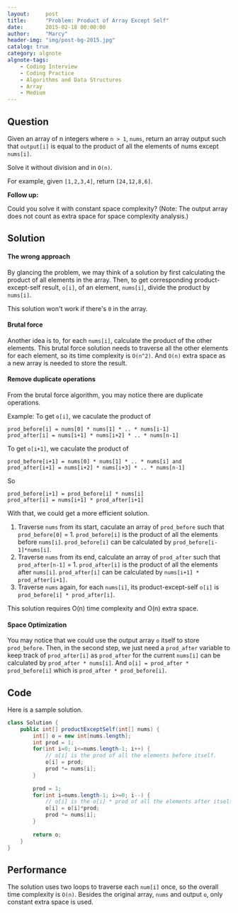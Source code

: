 ```yaml
---
layout:     post
title:      "Problem: Product of Array Except Self"
date:       2015-02-18 00:00:00
author:     "Marcy"
header-img: "img/post-bg-2015.jpg"
catalog: true
category: algnote
algnote-tags:
    - Coding Interview
    - Coding Practice
    - Algorithms and Data Structures
    - Array
    - Medium
---
```


## Question

Given an array of n integers where `n > 1`, `nums`, return an array output such that `output[i]` is equal to the product of all the elements of nums except `nums[i]`.

Solve it without division and in `O(n)`.

For example, given `[1,2,3,4]`, return `[24,12,8,6]`.

**Follow up:**

Could you solve it with constant space complexity? (Note: The output array does not count as extra space for space complexity analysis.)

## Solution

#### The wrong approach

By glancing the problem, we may think of a solution by first calculating the product of all elements in the array. Then, to get corresponding product-except-self result, `o[i]`, of an element, `nums[i]`, divide the product by `nums[i]`.

This solution won't work if there's `0` in the array.

#### Brutal force
Another idea is to, for each `nums[i]`, calculate the product of the other elements. This brutal force solution needs to traverse all the other elements for each element, so its time complexity is `O(n^2)`. And `O(n)` extra space as a new array is needed to store the result.

#### Remove duplicate operations
From the brutal force algorithm, you may notice there are duplicate operations.

Example:
To get `o[i]`, we caculate the product of
```
prod_before[i] = nums[0] * nums[1] * .. * nums[i-1]  
prod_after[i] = nums[i+1] * nums[i+2] * .. * nums[n-1]
```


To get `o[i+1]`, we caculate the product of 
```
prod_before[i+1] = nums[0] * nums[1] * .. * nums[i] and 
prod_after[i+1] = nums[i+2] * nums[i+3] * .. * nums[n-1]
```

So 

```
prod_before[i+1] = prod_before[i] * nums[i]
prod_after[i] = nums[i+1] * prod_after[i+1]
```

With that, we could get a more efficient solution.
1. Traverse `nums` from its start, caculate an array of `prod_before` such that `prod_before[0]` = 1. `prod_before[i]` is the product of all the elements before `nums[i]`. `prod_before[i]` can be calculated by `prod_before[i-1]*nums[i]`.
2. Traverse `nums` from its end, calculate an array of `prod_after` such that `prod_after[n-1]` = 1. `prod_after[i]` is the product of all the elements after `nums[i]`. `prod_after[i]` can be calculated by `nums[i+1] * prod_after[i+1]`.
3. Traverse `nums` again, for each `nums[i]`, its product-except-self `o[i]` is `prod_before[i] * prod_after[i]`.

This solution requires O(n) time complexity and O(n) extra space.


#### Space Optimization

You may notice that we could use the output array `o` itself to store `prod_before`. Then, in the second step, we just need a `prod_after` variable to keep track of `prod_after[i]` as `prod_after` for the current `nums[i]` can be calculated by `prod_after * nums[i]`.
And `o[i] = prod_after * prod_before[i]` which is `prod_after * prod_before[i]`.

## Code

Here is a sample solution.

```java
class Solution {
    public int[] productExceptSelf(int[] nums) {
        int[] o = new int[nums.length];
        int prod = 1;
        for(int i=0; i<=nums.length-1; i++) {
            // o[i] is the prod of all the elements before itself.
            o[i] = prod;
            prod *= nums[i];
        }
        
        prod = 1;
        for(int i=nums.length-1; i>=0; i--) {
            // o[i] is the o[i] * prod of all the elements after itself.
            o[i] = o[i]*prod;
            prod *= nums[i];
        }
        
        return o;
    }
}
```

## Performance

The solution uses two loops to traverse each `num[i]` once, so the overall time complexity is `O(n)`. Besides the original array, `nums` and output `o`, only constant extra space is used.
